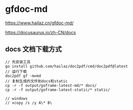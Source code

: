 # gfdoc-md

https://www.hailaz.cn/gfdoc-md/

<https://docusaurus.io/zh-CN/docs>

## docs 文档下载方式

```shell
// 先安装工具
go install github.com/hailaz/doc2pdf/cmd/doc2pdf@latest
// 运行下载
doc2pdf gf -m=md
// 复制生成的文件到docs和static
cp -r -f output/goframe-latest-md/* docs/
cp -r -f output/goframe-latest-static/* static/

// windows
// xcopy /s /y A\* B\

```
